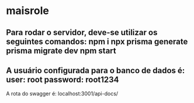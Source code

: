 # maisrole

Para rodar o servidor, deve-se utilizar os seguintes comandos:
npm i
npx prisma generate
prisma migrate dev
npm start
---------------------------------------------------------------
A usuário configurada para o banco de dados é:
user: root
password: root1234
---------------------------------------------------------------
A rota do swagger é: 
localhost:3001/api-docs/
